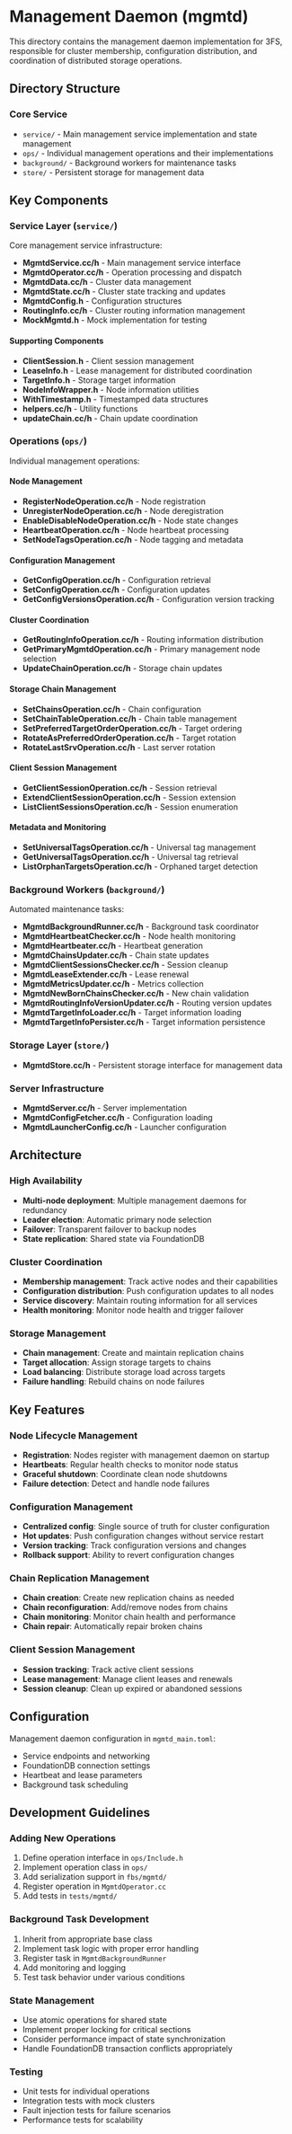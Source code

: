 # Management Daemon (mgmtd)

This directory contains the management daemon implementation for 3FS, responsible for cluster membership, configuration distribution, and coordination of distributed storage operations.

## Directory Structure

### Core Service
- `service/` - Main management service implementation and state management
- `ops/` - Individual management operations and their implementations
- `background/` - Background workers for maintenance tasks
- `store/` - Persistent storage for management data

## Key Components

### Service Layer (`service/`)
Core management service infrastructure:
- **MgmtdService.cc/h** - Main management service interface
- **MgmtdOperator.cc/h** - Operation processing and dispatch
- **MgmtdData.cc/h** - Cluster data management
- **MgmtdState.cc/h** - Cluster state tracking and updates
- **MgmtdConfig.h** - Configuration structures
- **RoutingInfo.cc/h** - Cluster routing information management
- **MockMgmtd.h** - Mock implementation for testing

#### Supporting Components
- **ClientSession.h** - Client session management
- **LeaseInfo.h** - Lease management for distributed coordination
- **TargetInfo.h** - Storage target information
- **NodeInfoWrapper.h** - Node information utilities
- **WithTimestamp.h** - Timestamped data structures
- **helpers.cc/h** - Utility functions
- **updateChain.cc/h** - Chain update coordination

### Operations (`ops/`)
Individual management operations:

#### Node Management
- **RegisterNodeOperation.cc/h** - Node registration
- **UnregisterNodeOperation.cc/h** - Node deregistration
- **EnableDisableNodeOperation.cc/h** - Node state changes
- **HeartbeatOperation.cc/h** - Node heartbeat processing
- **SetNodeTagsOperation.cc/h** - Node tagging and metadata

#### Configuration Management
- **GetConfigOperation.cc/h** - Configuration retrieval
- **SetConfigOperation.cc/h** - Configuration updates
- **GetConfigVersionsOperation.cc/h** - Configuration version tracking

#### Cluster Coordination
- **GetRoutingInfoOperation.cc/h** - Routing information distribution
- **GetPrimaryMgmtdOperation.cc/h** - Primary management node selection
- **UpdateChainOperation.cc/h** - Storage chain updates

#### Storage Chain Management
- **SetChainsOperation.cc/h** - Chain configuration
- **SetChainTableOperation.cc/h** - Chain table management
- **SetPreferredTargetOrderOperation.cc/h** - Target ordering
- **RotateAsPreferredOrderOperation.cc/h** - Target rotation
- **RotateLastSrvOperation.cc/h** - Last server rotation

#### Client Session Management
- **GetClientSessionOperation.cc/h** - Session retrieval
- **ExtendClientSessionOperation.cc/h** - Session extension
- **ListClientSessionsOperation.cc/h** - Session enumeration

#### Metadata and Monitoring
- **SetUniversalTagsOperation.cc/h** - Universal tag management
- **GetUniversalTagsOperation.cc/h** - Universal tag retrieval
- **ListOrphanTargetsOperation.cc/h** - Orphaned target detection

### Background Workers (`background/`)
Automated maintenance tasks:
- **MgmtdBackgroundRunner.cc/h** - Background task coordinator
- **MgmtdHeartbeatChecker.cc/h** - Node health monitoring
- **MgmtdHeartbeater.cc/h** - Heartbeat generation
- **MgmtdChainsUpdater.cc/h** - Chain state updates
- **MgmtdClientSessionsChecker.cc/h** - Session cleanup
- **MgmtdLeaseExtender.cc/h** - Lease renewal
- **MgmtdMetricsUpdater.cc/h** - Metrics collection
- **MgmtdNewBornChainsChecker.cc/h** - New chain validation
- **MgmtdRoutingInfoVersionUpdater.cc/h** - Routing version updates
- **MgmtdTargetInfoLoader.cc/h** - Target information loading
- **MgmtdTargetInfoPersister.cc/h** - Target information persistence

### Storage Layer (`store/`)
- **MgmtdStore.cc/h** - Persistent storage interface for management data

### Server Infrastructure
- **MgmtdServer.cc/h** - Server implementation
- **MgmtdConfigFetcher.cc/h** - Configuration loading
- **MgmtdLauncherConfig.cc/h** - Launcher configuration

## Architecture

### High Availability
- **Multi-node deployment**: Multiple management daemons for redundancy
- **Leader election**: Automatic primary node selection
- **Failover**: Transparent failover to backup nodes
- **State replication**: Shared state via FoundationDB

### Cluster Coordination
- **Membership management**: Track active nodes and their capabilities
- **Configuration distribution**: Push configuration updates to all nodes
- **Service discovery**: Maintain routing information for all services
- **Health monitoring**: Monitor node health and trigger failover

### Storage Management
- **Chain management**: Create and maintain replication chains
- **Target allocation**: Assign storage targets to chains
- **Load balancing**: Distribute storage load across targets
- **Failure handling**: Rebuild chains on node failures

## Key Features

### Node Lifecycle Management
- **Registration**: Nodes register with management daemon on startup
- **Heartbeats**: Regular health checks to monitor node status
- **Graceful shutdown**: Coordinate clean node shutdowns
- **Failure detection**: Detect and handle node failures

### Configuration Management
- **Centralized config**: Single source of truth for cluster configuration
- **Hot updates**: Push configuration changes without service restart
- **Version tracking**: Track configuration versions and changes
- **Rollback support**: Ability to revert configuration changes

### Chain Replication Management
- **Chain creation**: Create new replication chains as needed
- **Chain reconfiguration**: Add/remove nodes from chains
- **Chain monitoring**: Monitor chain health and performance
- **Chain repair**: Automatically repair broken chains

### Client Session Management
- **Session tracking**: Track active client sessions
- **Lease management**: Manage client leases and renewals
- **Session cleanup**: Clean up expired or abandoned sessions

## Configuration

Management daemon configuration in `mgmtd_main.toml`:
- Service endpoints and networking
- FoundationDB connection settings
- Heartbeat and lease parameters
- Background task scheduling

## Development Guidelines

### Adding New Operations
1. Define operation interface in `ops/Include.h`
2. Implement operation class in `ops/`
3. Add serialization support in `fbs/mgmtd/`
4. Register operation in `MgmtdOperator.cc`
5. Add tests in `tests/mgmtd/`

### Background Task Development
1. Inherit from appropriate base class
2. Implement task logic with proper error handling
3. Register task in `MgmtdBackgroundRunner`
4. Add monitoring and logging
5. Test task behavior under various conditions

### State Management
- Use atomic operations for shared state
- Implement proper locking for critical sections
- Consider performance impact of state synchronization
- Handle FoundationDB transaction conflicts appropriately

### Testing
- Unit tests for individual operations
- Integration tests with mock clusters
- Fault injection tests for failure scenarios
- Performance tests for scalability